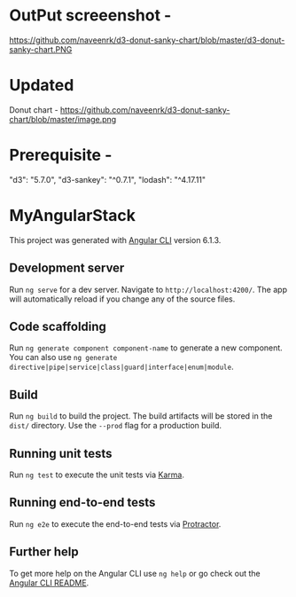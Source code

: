 # OutPut screeenshot - 
https://github.com/naveenrk/d3-donut-sanky-chart/blob/master/d3-donut-sanky-chart.PNG

# Updated

Donut chart - https://github.com/naveenrk/d3-donut-sanky-chart/blob/master/image.png

# Prerequisite - 
"d3": "5.7.0",
"d3-sankey": "^0.7.1",
"lodash": "^4.17.11"

# MyAngularStack

This project was generated with [Angular CLI](https://github.com/angular/angular-cli) version 6.1.3.

## Development server

Run `ng serve` for a dev server. Navigate to `http://localhost:4200/`. The app will automatically reload if you change any of the source files.

## Code scaffolding

Run `ng generate component component-name` to generate a new component. You can also use `ng generate directive|pipe|service|class|guard|interface|enum|module`.

## Build

Run `ng build` to build the project. The build artifacts will be stored in the `dist/` directory. Use the `--prod` flag for a production build.

## Running unit tests

Run `ng test` to execute the unit tests via [Karma](https://karma-runner.github.io).

## Running end-to-end tests

Run `ng e2e` to execute the end-to-end tests via [Protractor](http://www.protractortest.org/).

## Further help

To get more help on the Angular CLI use `ng help` or go check out the [Angular CLI README](https://github.com/angular/angular-cli/blob/master/README.md).
